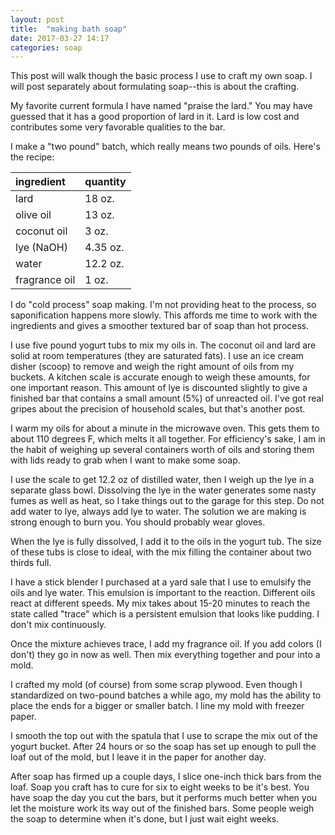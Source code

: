 ```yaml
---
layout: post
title:  "making bath soap"
date: 2017-03-27 14:17
categories: soap
---
```


This post will walk though the basic process I use to craft my own soap. I will
post separately about formulating soap--this is about the crafting.

My favorite current formula I have named "praise the lard." You may have
guessed that it has a good proportion of lard in it. Lard is low cost and
contributes some very favorable qualities to the bar.

I make a "two pound" batch, which really means two pounds of oils. Here's the
recipe:

| ingredient | quantity |
| :------------- | :------------- |
| lard | 18 oz. |
| olive oil | 13 oz. |
| coconut oil | 3 oz. |
| lye (NaOH) | 4.35 oz. |
| water | 12.2 oz. |
| fragrance oil | 1 oz. |

I do "cold process" soap making. I'm not providing heat to the process, so
saponification happens more slowly. This affords me time to work with the
ingredients and gives a smoother textured bar of soap than hot process.

I use five pound yogurt tubs to mix my oils in. The coconut oil and lard are
solid at room temperatures (they are saturated fats). I use an ice cream
disher (scoop) to remove and weigh the right amount of oils from my buckets. A
kitchen scale is accurate enough to weigh these amounts, for one important
reason. This amount of lye is discounted slightly to give a finished bar that
contains a small amount (5%) of unreacted oil. I've got real gripes about
the precision of household scales, but that's another post.

I warm my oils for about a minute in the microwave oven. This gets them to
about 110 degrees F, which melts it all together. For efficiency's sake, I
am in the habit of weighing up several containers worth of oils and storing
them with lids ready to grab when I want to make some soap.

I use the scale to get 12.2 oz of distilled water, then I weigh up the lye in a
separate glass bowl. Dissolving the lye in the water generates some nasty fumes
as well as heat, so I take things out to the garage for this step. Do not
add water to lye, always add lye to water. The solution we are making is strong
enough to burn you. You should probably wear gloves.

When the lye is fully dissolved, I add it to the oils in the yogurt tub. The
size of these tubs is close to ideal, with the mix filling the container about
two thirds full.

I have a stick blender I purchased at a yard sale that I use to emulsify the
oils and lye water. This emulsion is important to the reaction. Different oils
react at different speeds. My mix takes about 15-20 minutes to reach the state
called "trace" which is a persistent emulsion that looks like pudding. I don't
mix continuously.

Once the mixture achieves trace, I add my fragrance oil. If you add colors (I
don't) they go in now as well. Then mix everything together and pour into a
mold.

I crafted my mold (of course) from some scrap plywood. Even though I
standardized on two-pound batches a while ago, my mold has the ability to place
the ends for a bigger or smaller batch. I line my mold with freezer paper.

I smooth the top out with the spatula that I use to scrape the mix out of the
yogurt bucket. After 24 hours or so the soap has set up enough to pull the
loaf out of the mold, but I leave it in the paper for another day.

After soap has firmed up a couple days, I slice one-inch thick bars from the
loaf. Soap you craft has to cure for six to eight weeks to be it's best. You
have soap the day you cut the bars, but it performs much better when you let the
moisture work its way out of the finished bars. Some people weigh the soap
to determine when it's done, but I just wait eight weeks.
